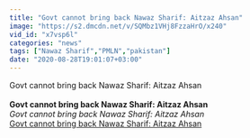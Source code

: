 ```yaml
---
title: "Govt cannot bring back Nawaz Sharif: Aitzaz Ahsan"
image: "https://s2.dmcdn.net/v/SQMbz1VHj8FzzaHrO/x240"
vid_id: "x7vsp6l"
categories: "news"
tags: ["Nawaz Sharif","PMLN","pakistan"]
date: "2020-08-28T19:01:07+03:00"
---
```

Govt cannot bring back Nawaz Sharif: Aitzaz Ahsan  <br><br><b>Govt cannot bring back Nawaz Sharif: Aitzaz Ahsan</b><br> <i>Govt cannot bring back Nawaz Sharif: Aitzaz Ahsan</i><br> <u>Govt cannot bring back Nawaz Sharif: Aitzaz Ahsan</u>
